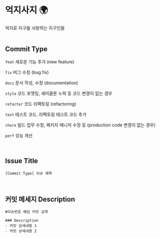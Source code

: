 # 억지사지 🌍
억지로 지구를 사랑하는 지구인들
<br><br>

## Commit Type
`feat` 새로운 기능 추가 (new feature)

`fix` 버그 수정 (bug fix)

`docs` 문서 작성, 수정 (documentation)

`style` 코드 포맷팅, 세미콜론 누락 등 코드 변경이 없는 경우

`refactor` 코드 리팩토링 (refactoring)

`test` 테스트 코드, 리팩토링 테스트 코드 추가

`chore` 빌드 업무 수정, 패키지 매니저 수정 등 (production code 변경이 없는 경우)

`perf` 성능 개선

<br>

## **Issue Title**

```
[Commit Type] 이슈 제목
```


<br>
  
## **커밋 메세지 Description**

```
#이슈번호 해당 커밋 요약

### Description
- 커밋 상세내용 1
- 커밋 상세내용 2
```

<br>
  
